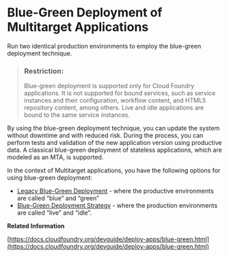 <!-- loio772ab72204f04946b79ce2d962e64970 -->

# Blue-Green Deployment of Multitarget Applications

Run two identical production environments to employ the blue-green deployment technique.

> ### Restriction:  
> Blue-green deployment is supported only for Cloud Foundry applications. It is not supported for bound services, such as service instances and their configuration, workflow content, and HTML5 repository content, among others. Live and idle applications are bound to the same service instances.

By using the blue-green deployment technique, you can update the system without downtime and with reduced risk. During the process, you can perform tests and validation of the new application version using productive data. A classical blue-green deployment of stateless applications, which are modeled as an MTA, is supported.

In the context of Multitarget applications, you have the following options for using blue-green deployment:

-   [Legacy Blue-Green Deployment](Legacy_Blue-Green_Deployment_764308c.md) - where the productive environments are called “blue” and “green”
-   [Blue-Green Deployment Strategy](Blue-Green_Deployment_Strategy_7c83810.md) - where the production environments are called “live” and “idle”.

**Related Information**  


[https://docs.cloudfoundry.org/devguide/deploy-apps/blue-green.html](https://docs.cloudfoundry.org/devguide/deploy-apps/blue-green.html)

